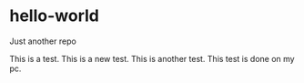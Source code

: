 # hello-world
Just another repo

This is a test.
This is a new test.
This is another test.
This test is done on my pc.